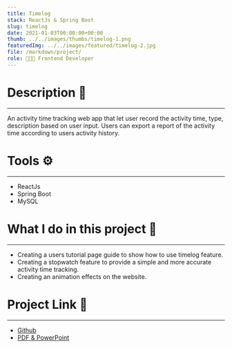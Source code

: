 ```yaml
---
title: Timelog
stack: ReactJs & Spring Boot
slug: timelog
date: 2021-01-03T00:00:00+00:00
thumb: ../../images/thumbs/timelog-1.png
featuredImg: ../../images/featured/timelog-2.jpg
file: /markdown/project/
role: 👨🏻‍💻 Frontend Developer
---
```


# Description 📝
---
An activity time tracking web app that let user record the activity time, type, description based on user input. Users can export a report of the activity time according to users activity history.

# Tools ⚙️
---
- ReactJs
- Spring Boot
- MySQL

# What I do in this project 🏁
---
- Creating a users tutorial page guide to show how to use timelog feature.
- Creating a stopwatch feature to provide a simple and more accurate activity time tracking.
- Creating an animation effects on the website.

# Project Link 🔗
---
- [Github](https://github.com/software-system-lab/timelog_web)
- [PDF & PowerPoint](https://drive.google.com/drive/folders/1C-QYCba0FMXugRTOY4MaJjn-Wldvt5HP?usp=sharing)

